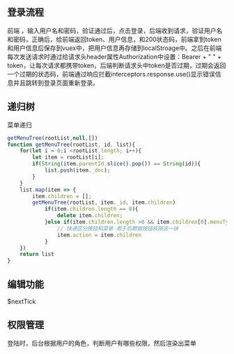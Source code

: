 ## 登录流程

前端 ，输入用户名和密码，验证通过后，点击登录，后端收到请求，验证用户名和密码，正确后，给前端返回token、用户信息，和200状态码，前端拿到token和用户信息后保存到vuex中，把用户信息再存储到localStroage中。之后在前端每次发送请求时通过给请求头header属性Authorization中设置：Bearer + " " + token，让每次请求都携带token，后端判断请求头中token是否过期，过期会返回一个过期的状态码，前端通过响应拦截interceptors.response.use()显示错误信息并且跳转到登录页面重新登录。

## 递归树
菜单递归

```js
getMenuTree(rootList,null,[])
function getMenuTree(rootList, id, list){
    for(let i = 0;i <rootList.length; i++){
        let item = rootList[i];
        if(String(item.parentId.slice().pop()) == String(id)){
            list.push(item._doc);
        }
    }
    list.map(item => {
        item.children = [];
        getMenuTree(rootList, item._id, item.children)
            if(item.children.length == 0){
                delete item.children;
            }else if(item.children.length >0 && item.children[0].menuType == 2){
                // 快速区分按钮和菜单 用于后期做按钮权限这一块
                item.action = item.children
            }
    })
    return list
}
```

## 编辑功能
$nextTick

## 权限管理
登陆时，后台根据用户的角色，判断用户有哪些权限，然后渲染出菜单

